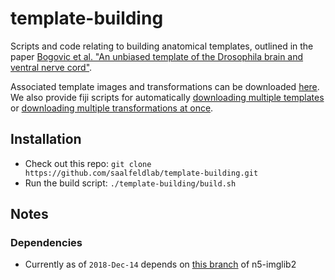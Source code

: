 # template-building
Scripts and code relating to building anatomical templates, outlined in the paper [Bogovic et al. "An unbiased template of the Drosophila brain and ventral nerve cord"](https://www.biorxiv.org/content/early/2018/07/25/376384).

Associated template images and transformations can be downloaded [here](https://www.janelia.org/open-science/jrc-2018-brain-templates).  We also provide fiji scripts for automatically [downloading multiple templates](https://github.com/saalfeldlab/template-building/blob/master/fiji/download_templates.py) or [downloading multiple transformations at once](https://github.com/saalfeldlab/template-building/blob/master/fiji/download_bridges.py).

## Installation
* Check out this repo: `git clone https://github.com/saalfeldlab/template-building.git`
* Run the build script: `./template-building/build.sh`


## Notes
### Dependencies
* Currently as of `2018-Dec-14` depends on [this branch](https://github.com/saalfeldlab/n5-imglib2/pull/6/commits/3c915776891c6175cd1af959c5c02bb5b6c4901c) of n5-imglib2
